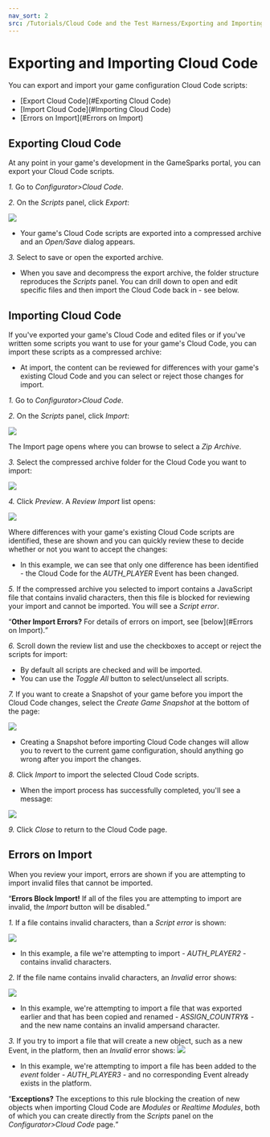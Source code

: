 ```yaml
---
nav_sort: 2
src: /Tutorials/Cloud Code and the Test Harness/Exporting and Importing Cloud Code.md
---
```


# Exporting and Importing Cloud Code

You can export and import your game configuration Cloud Code scripts:
* [Export Cloud Code](#Exporting Cloud Code)
* [Import Cloud Code](#Importing Cloud Code)
* [Errors on Import](#Errors on Import)

## Exporting Cloud Code

At any point in your game's development in the GameSparks portal, you can export your Cloud Code scripts.

*1.* Go to *Configurator>Cloud Code*.

*2.* On the *Scripts* panel, click *Export*:

![](img/ExpImp/1.png)

* Your game's Cloud Code scripts are exported into a compressed archive and an *Open/Save* dialog appears.

*3.* Select to save or open the exported archive.
* When you save and decompress the export archive, the folder structure reproduces the *Scripts* panel. You can drill down to open and edit specific files and then import the Cloud Code back in - see below.

## Importing Cloud Code

If you've exported your game's Cloud Code and edited files or if you've written some scripts you want to use for your game's Cloud Code, you can import these scripts as a compressed archive:
* At import, the content can be reviewed for differences with your game's existing Cloud Code and you can select or reject those changes for import.

*1.*  Go to *Configurator>Cloud Code*.

*2.* On the *Scripts* panel, click *Import*:

![](img/ExpImp/2.png)

The Import page opens where you can browse to select a *Zip Archive*.

*3.* Select the compressed archive folder for the Cloud Code you want to import:

![](img/ExpImp/3.png)

*4.* Click *Preview*. A *Review Import* list opens:

![](img/ExpImp/4.png)

Where differences with your game's existing Cloud Code scripts are identified, these are shown and you can quickly review these to decide whether or not you want to accept the changes:
* In this example, we can see that only one difference has been identified - the Cloud Code for the *AUTH_PLAYER* Event has been changed.

*5.* If the compressed archive you selected to import contains a JavaScript file that contains invalid characters, then this file is blocked for reviewing your import and cannot be imported. You will see a *Script error*.

<q>**Other Import Errors?** For details of errors on import, see [below](#Errors on Import).</q>

*6.* Scroll down the review list and use the checkboxes to accept or reject the scripts for import:
* By default all scripts are checked and will be imported.
* You can use the *Toggle All* button to select/unselect all scripts.

*7.* If you want to create a Snapshot of your game before you import the Cloud Code changes, select the *Create Game Snapshot* at the bottom of the page:

![](img/ExpImp/5.png)

* Creating a Snapshot before importing Cloud Code changes will allow you to revert to the current game configuration, should anything go wrong after you import the changes.

*8.* Click *Import* to import the selected Cloud Code scripts.
* When the import process has successfully completed, you'll see a message:

![](img/ExpImp/6.png)

*9.* Click *Close* to return to the Cloud Code page.

## Errors on Import

When you review your import, errors are shown if you are attempting to import invalid files that cannot be imported.

<q>**Errors Block Import!** If all of the files you are attempting to import are invalid, the *Import* button will be disabled.</q>

*1.* If a file contains invalid characters, than a *Script error* is shown:

![](img/ExpImp/7.png)
* In this example, a file we're attempting to import - *AUTH_PLAYER2* - contains invalid characters.

*2.* If the file name contains invalid characters, an *Invalid* error shows:

![](img/ExpImp/8.png)
* In this example, we're attempting to import a file that was exported earlier and that has been copied and renamed - *ASSIGN_COUNTRY&* - and the new name contains an invalid ampersand character.

*3.* If you try to import a file that will create a new object, such as a new Event, in the platform, then an *Invalid* error shows:
![](img/ExpImp/9.png)
* In this example, we're attempting to import a file has been added to the *event* folder - *AUTH_PLAYER3* - and no corresponding Event already exists in the platform.

<q>**Exceptions?** The exceptions to this rule blocking the creation of new objects when importing Cloud Code are *Modules* or *Realtime Modules*, both of which you can create directly from the *Scripts* panel on the *Configurator>Cloud Code* page.</q>
